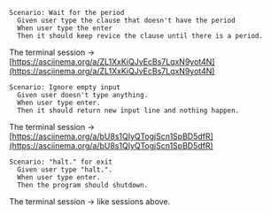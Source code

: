 
  
    Scenario: Wait for the period
      Given user type the clause that doesn't have the period
      When user type the enter
      Then it should keep revice the clause until there is a period.

The terminal session -> [https://asciinema.org/a/ZL1XxKiQJvEcBs7LqxN9yot4N](https://asciinema.org/a/ZL1XxKiQJvEcBs7LqxN9yot4N)

    Scenario: Ignore empty input
      Given user doesn't type anything.
      When user type enter.
      Then it should return new input line and nothing happen.

The terminal session -> [https://asciinema.org/a/bU8s1QIyQTogjScn1SpBD5dfR](https://asciinema.org/a/bU8s1QIyQTogjScn1SpBD5dfR)

    Scenario: "halt." for exit
      Given user type "halt.".
      When user type enter.
      Then the program should shutdown.

The terminal session -> like sessions above.